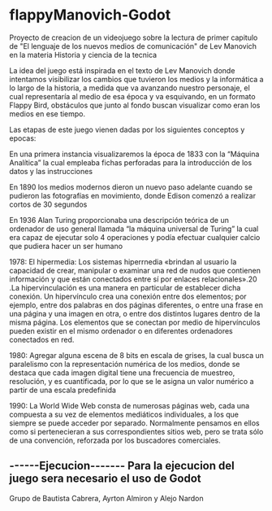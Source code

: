 # flappyManovich-Godot
Proyecto de creacion de un videojuego sobre la lectura de primer capitulo de 
"El lenguaje de los nuevos medios de comunicación" de Lev Manovich
en la materia Historia y ciencia de la tecnica

La idea del juego está inspirada en el texto de Lev Manovich donde intentamos 
visibilizar los cambios que tuvieron los medios y la informática a lo largo de la historia,
a medida que va avanzando nuestro personaje, el cual representaría al medio de esa época y va esquivando,
en un formato Flappy Bird, obstáculos que junto al fondo buscan visualizar como eran los medios en ese tiempo.

Las etapas de este juego vienen dadas por los siguientes conceptos y epocas:

En una primera instancia visualizaremos la época de 1833 con la “Máquina Analítica”
la cual empleaba fichas perforadas para la introducción de los datos y las instrucciones

En 1890 los medios modernos dieron un nuevo paso adelante cuando se pudieron
las fotografías en movimiento, donde Edison comenzó a realizar cortos de 30 segundos

En 1936 Alan Turing proporcionaba una descripción teórica de un ordenador de uso general
llamada “la máquina universal de Turing” la cual era capaz de ejecutar solo 4 operaciones 
y podía efectuar cualquier calcio que pudiera hacer un ser humano 

1978: El hipermedia: Los sistemas hiperrnedia «brindan al usuario la capacidad de crear, manipular o examinar una red de nudos
que contienen información y que están conectados entre sí por enlaces relacionales».20 .La hipervinculación es una manera en
particular de establecer dicha conexión. Un hipervínculo crea una conexión entre dos elementos; por ejemplo,
entre dos palabras en dos páginas diferentes, o entre una frase en una página y una imagen en otra, 
o entre dos distintos lugares dentro de la misma página. Los elementos que se conectan por medio de hipervínculos 
pueden existir en el mismo ordenador o en diferentes ordenadores conectados en red.

1980: Agregar alguna escena de 8 bits en escala de grises, la cual busca un paralelismo con la representación numérica de los medios,
donde se destaca que cada imagen digital tiene una frecuencia de muestreo, resolución, y es cuantificada,
por lo que se le asigna un valor numérico a partir de una escala predefinida

1990: La World Wide Web consta de numerosas páginas web, cada una compuesta a su vez de elementos mediáticos individuales,
a los que siempre se puede acceder por separado. Normalmente pensamos en ellos como si pertenecieran a sus correspondientes sitios web,
pero se trata sólo de una convención, reforzada por los buscadores comerciales.


------Ejecucion-------
Para la ejecucion del juego sera necesario el uso de Godot 
----------------------
Grupo de Bautista Cabrera, Ayrton Almiron y Alejo Nardon
